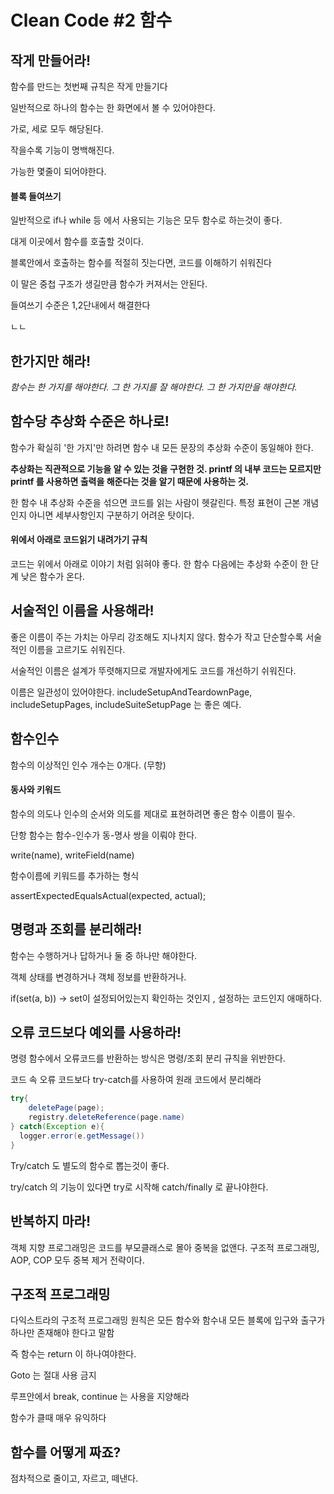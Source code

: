 # Clean Code #2 함수

## 작게 만들어라!

함수를 만드는 첫번째 규칙은 작게 만들기다

일반적으로 하나의 함수는 한 화면에서 볼 수 있어야한다. 

가로, 세로 모두 해당된다.

작을수록 기능이 명백해진다.

가능한 몇줄이 되어야한다.

#### 블록 들여쓰기

일반적으로 if나 while 등 에서 사용되는 기능은 모두 함수로 하는것이 좋다.

대게 이곳에서 함수를 호출할 것이다.

블록안에서 호출하는 함수를 적절히 짓는다면, 코드를 이해하기 쉬워진다

이 말은 중첩 구조가 생길만큼 함수가 커져서는 안된다.

들여쓰기 수준은 1,2단내에서 해결한다

ㄴㄴ



## 한가지만 해라!

*함수는 한 가지를 해야한다. 그 한 가지를 잘 해야한다. 그 한 가지만을 해야한다.*



## 함수당 추상화 수준은 하나로!

함수가 확실히 '한 가지'만 하려면 함수 내 모든 문장의 추상화 수준이 동일해야 한다. 

**추상화는 직관적으로 기능을 알 수 있는 것을 구현한 것. printf 의 내부 코드는 모르지만 printf 를 사용하면 출력을 해준다는 것을 알기 때문에 사용하는 것.** 

한 함수 내 추상화 수준을 섞으면 코드를 읽는 사람이 헷갈린다. 특정 표현이 근본 개념인지 아니면 세부사항인지 구분하기 어려운 탓이다. 

#### 위에서 아래로 코드읽기 내려가기 규칙

코드는 위에서 아래로 이야기 처럼 읽혀야 좋다. 한 함수 다음에는 추상화 수준이 한 단계 낮은 함수가 온다.





## 서술적인 이름을 사용해라!

좋은 이름이 주는 가치는 아무리 강조해도 지나치지 않다. 함수가 작고 단순할수록 서술적인 이름을 고르기도 쉬워진다.

서술적인 이름은 설계가 뚜렷해지므로 개발자에게도 코드를 개선하기 쉬워진다. 

이름은 일관성이 있어야한다. includeSetupAndTeardownPage, includeSetupPages, includeSuiteSetupPage 는 좋은 예다.



## 함수인수

함수의 이상적인 인수 개수는 0개다. (무항)

#### 동사와 키워드

함수의 의도나 인수의 순서와 의도를 제대로 표현하려면 좋은 함수 이름이 필수.

단항 함수는 함수-인수가 동-명사 쌍을 이뤄야 한다.

write(name), writeField(name)

함수이름에 키워드를 추가하는 형식 

assertExpectedEqualsActual(expected, actual);



## 명령과 조회를 분리해라!

함수는 수행하거나 답하거나 둘 중 하나만 해야한다.

객체 상태를 변경하거나 객체 정보를 반환하거나.

if(set(a, b)) -> set이 설정되어있는지 확인하는 것인지 , 설정하는 코드인지 애매하다.



## 오류 코드보다 예외를 사용하라!

명령 함수에서 오류코드를 반환하는 방식은 명령/조회 분리 규칙을 위반한다. 

코드 속 오류 코드보다 try-catch를 사용하여 원래 코드에서 분리해라

```java
try{
	deletePage(page);
	registry.deleteReference(page.name)
} catch(Exception e){
  logger.error(e.getMessage())
}
```



Try/catch 도 별도의 함수로 뽑는것이 좋다.

try/catch 의 기능이 있다면 try로 시작해 catch/finally 로 끝나야한다.



## 반복하지 마라!

객체 지향 프로그래밍은 코드를 부모클래스로 몰아 중복을 없앤다. 구조적 프로그래밍, AOP, COP 모두 중복 제거 전략이다.



## 구조적 프로그래밍

다익스트라의 구조적 프로그래밍 원칙은 모든 함수와 함수내 모든 블록에 입구와 출구가 하나만 존재해야 한다고 말함

즉 함수는 return 이 하나여야한다.

Goto 는 절대 사용 금지

루프안에서 break, continue 는 사용을 지양해라

함수가 클때 매우 유익하다



## 함수를 어떻게 짜죠?

점차적으로 줄이고, 자르고, 떼낸다.

